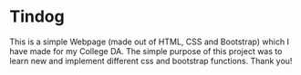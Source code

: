 # Tindog
This is a simple Webpage (made out of HTML, CSS and Bootstrap) which I have made for my College DA. The simple purpose of this project was to learn new and implement different css and bootstrap functions. Thank you!
